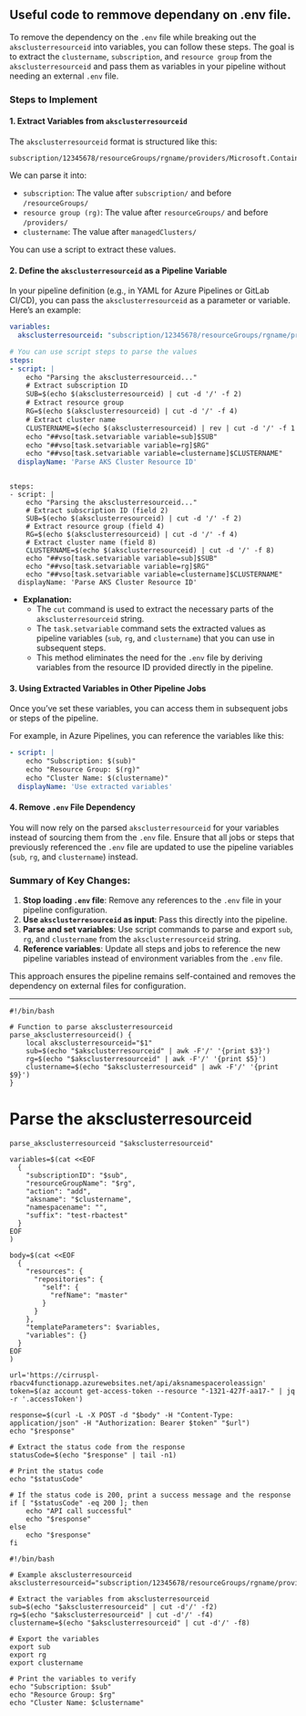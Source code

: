 ## Useful code to remmove dependany on .env file.

To remove the dependency on the `.env` file while breaking out the `aksclusterresourceid` into variables, you can follow these steps. The goal is to extract the `clustername`, `subscription`, and `resource group` from the `aksclusterresourceid` and pass them as variables in your pipeline without needing an external `.env` file.

### Steps to Implement

#### 1. **Extract Variables from `aksclusterresourceid`**
The `aksclusterresourceid` format is structured like this:
```
subscription/12345678/resourceGroups/rgname/providers/Microsoft.ContainerService/managedClusters/clustername
```
We can parse it into:
- `subscription`: The value after `subscription/` and before `/resourceGroups/`
- `resource group (rg)`: The value after `resourceGroups/` and before `/providers/`
- `clustername`: The value after `managedClusters/`

You can use a script to extract these values.

#### 2. **Define the `aksclusterresourceid` as a Pipeline Variable**
In your pipeline definition (e.g., in YAML for Azure Pipelines or GitLab CI/CD), you can pass the `aksclusterresourceid` as a parameter or variable. Here’s an example:

```yaml
variables:
  aksclusterresourceid: "subscription/12345678/resourceGroups/rgname/providers/Microsoft.ContainerService/managedClusters/clustername"

# You can use script steps to parse the values
steps:
- script: |
    echo "Parsing the aksclusterresourceid..."
    # Extract subscription ID
    SUB=$(echo $(aksclusterresourceid) | cut -d '/' -f 2)
    # Extract resource group
    RG=$(echo $(aksclusterresourceid) | cut -d '/' -f 4)
    # Extract cluster name
    CLUSTERNAME=$(echo $(aksclusterresourceid) | rev | cut -d '/' -f 1 | rev)
    echo "##vso[task.setvariable variable=sub]$SUB"
    echo "##vso[task.setvariable variable=rg]$RG"
    echo "##vso[task.setvariable variable=clustername]$CLUSTERNAME"
  displayName: 'Parse AKS Cluster Resource ID'
```
```

steps:
- script: |
    echo "Parsing the aksclusterresourceid..."
    # Extract subscription ID (field 2)
    SUB=$(echo $(aksclusterresourceid) | cut -d '/' -f 2)
    # Extract resource group (field 4)
    RG=$(echo $(aksclusterresourceid) | cut -d '/' -f 4)
    # Extract cluster name (field 8)
    CLUSTERNAME=$(echo $(aksclusterresourceid) | cut -d '/' -f 8)
    echo "##vso[task.setvariable variable=sub]$SUB"
    echo "##vso[task.setvariable variable=rg]$RG"
    echo "##vso[task.setvariable variable=clustername]$CLUSTERNAME"
  displayName: 'Parse AKS Cluster Resource ID'

```

- **Explanation:**
  - The `cut` command is used to extract the necessary parts of the `aksclusterresourceid` string.
  - The `task.setvariable` command sets the extracted values as pipeline variables (`sub`, `rg`, and `clustername`) that you can use in subsequent steps.
  - This method eliminates the need for the `.env` file by deriving variables from the resource ID provided directly in the pipeline.

#### 3. **Using Extracted Variables in Other Pipeline Jobs**
Once you’ve set these variables, you can access them in subsequent jobs or steps of the pipeline.

For example, in Azure Pipelines, you can reference the variables like this:

```yaml
- script: |
    echo "Subscription: $(sub)"
    echo "Resource Group: $(rg)"
    echo "Cluster Name: $(clustername)"
  displayName: 'Use extracted variables'
```

#### 4. **Remove `.env` File Dependency**
You will now rely on the parsed `aksclusterresourceid` for your variables instead of sourcing them from the `.env` file. Ensure that all jobs or steps that previously referenced the `.env` file are updated to use the pipeline variables (`sub`, `rg`, and `clustername`) instead.

### Summary of Key Changes:
1. **Stop loading `.env` file**: Remove any references to the `.env` file in your pipeline configuration.
2. **Use `aksclusterresourceid` as input**: Pass this directly into the pipeline.
3. **Parse and set variables**: Use script commands to parse and export `sub`, `rg`, and `clustername` from the `aksclusterresourceid` string.
4. **Reference variables**: Update all steps and jobs to reference the new pipeline variables instead of environment variables from the `.env` file.

This approach ensures the pipeline remains self-contained and removes the dependency on external files for configuration.


---
```
#!/bin/bash

# Function to parse aksclusterresourceid
parse_aksclusterresourceid() {
    local aksclusterresourceid="$1"
    sub=$(echo "$aksclusterresourceid" | awk -F'/' '{print $3}')
    rg=$(echo "$aksclusterresourceid" | awk -F'/' '{print $5}')
    clustername=$(echo "$aksclusterresourceid" | awk -F'/' '{print $9}')
}
```
# Parse the aksclusterresourceid

```
parse_aksclusterresourceid "$aksclusterresourceid"

variables=$(cat <<EOF
  {
    "subscriptionID": "$sub",
    "resourceGroupName": "$rg",
    "action": "add",
    "aksname": "$clustername",
    "namespacename": "",
    "suffix": "test-rbactest"
  }
EOF
)

body=$(cat <<EOF
  {
    "resources": {
      "repositories": {
        "self": {
          "refName": "master"
        }
      }
    },
    "templateParameters": $variables,
    "variables": {}
  }
EOF
)

url='https://cirruspl-rbacv4functionapp.azurewebsites.net/api/aksnamespaceroleassign'
token=$(az account get-access-token --resource "-1321-427f-aa17-" | jq -r '.accessToken')

response=$(curl -L -X POST -d "$body" -H "Content-Type: application/json" -H "Authorization: Bearer $token" "$url")
echo "$response"

# Extract the status code from the response
statusCode=$(echo "$response" | tail -n1)

# Print the status code
echo "$statusCode"

# If the status code is 200, print a success message and the response
if [ "$statusCode" -eq 200 ]; then
    echo "API call successful"
    echo "$response"
else
    echo "$response"
fi

```
```
#!/bin/bash

# Example aksclusterresourceid
aksclusterresourceid="subscription/12345678/resourceGroups/rgname/providers/Microsoft.ContainerService/managedClusters/clustername"

# Extract the variables from aksclusterresourceid
sub=$(echo "$aksclusterresourceid" | cut -d'/' -f2)
rg=$(echo "$aksclusterresourceid" | cut -d'/' -f4)
clustername=$(echo "$aksclusterresourceid" | cut -d'/' -f8)

# Export the variables
export sub
export rg
export clustername

# Print the variables to verify
echo "Subscription: $sub"
echo "Resource Group: $rg"
echo "Cluster Name: $clustername"